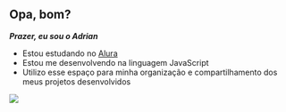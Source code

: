 ## Opa, bom?

***Prazer, eu sou o Adrian***

- Estou estudando no [Alura](https://www.alura.com.br)
- Estou me desenvolvendo na linguagem JavaScript
- Utilizo esse espaço para minha organização e compartilhamento dos meus projetos desenvolvidos

![](https://media1.tenor.com/m/JvDMYliVxDIAAAAC/thumbs-up-deadpool.gif)
